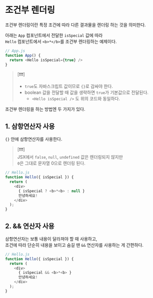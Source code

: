 # 조건부 렌더링

조건부 렌더링이란 특정 조건에 따라 다른 결과물을 렌더링 하는 것을 의미한다. 

아래는 `App` 컴포넌트에서 전달한 `isSpecial` 값에 따라     
`Hello` 컴포넌트에서 `<b>*</b>`를 조건부 렌더링하는 예제이다. 

```js
// App.js
function App() {
  return <Hello isSpecial={true} />
}
```

> [❗❗❗]
> - `true`도 자바스크립트 값이므로 `{}`로 감싸야 한다.   
> - boolean 값을 전달할 때 값을 생략하면 `true`가 기본값으로 전달된다.
>   - `<Hello isSpecial />` 도 위의 코드와 동일하다. 



조건부 렌더링을 하는 방법엔 두 가지가 있다. 



## 1. 삼항연산자 사용

`{}` 안에 삼항연산자를 사용한다. 

> [❗❗❗]   
> JSX에서 `false`, `null`, `undefined` 값은 렌더링되지 않지만    
> `0`은 그대로 문자열 0으로 렌더링 된다. 


```js
// Hello.js
function Hello({ isSpecial }) {
  return (
    <div>
      { isSpecial ? <b>*<b> : null }
      안녕하세요!
    </div>
  );
}
```



## 2. && 연산자 사용

삼항연산자는 보통 내용이 달라져야 할 때 사용하고,   
조건에 따라 단순히 내용을 보이고 숨길 땐 `&&` 연산자를 사용하는 게 간편하다.

```js
// Hello.js
function Hello({ isSpecial }) {
  return (
    <div>
      { isSpecial && <b>*<b> }
      안녕하세요!
    </div>
  );
}
```



